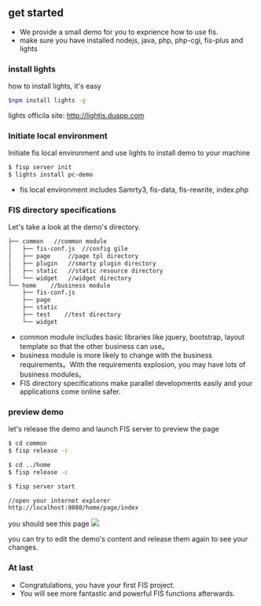 ## get started

* We provide a small demo for you to exprience how to use fis.
* make sure you have installed nodejs, java, php, php-cgi, fis-plus and lights

### install lights 

how to install lights, it's easy

```bash
$npm install lights -g
```

lights officila site: http://lightjs.duapp.com

### Initiate local environment

Initiate fis local environment and use lights to install demo to your machine

```bash
$ fisp server init
$ lights install pc-demo
```

*  fis local environment includes Samrty3, fis-data, fis-rewrite, index.php

### FIS directory specifications 

Let's take a look at the demo's directory.
```bash
├── common   //common module
│   ├── fis-conf.js  //config gile
│   ├── page     //page tpl directory
│   ├── plugin   //smarty plugin directory
│   ├── static   //static resource directory
│   └── widget   //widget directory
└── home    //business module
    ├── fis-conf.js
    ├── page
    ├── static
    ├── test    //test directory
    └── widget
```

* common module includes basic libraries like jquery, bootstrap, layout template so that the other business can use。
* business module is more likely to change with the business requirements。With the requirements explosion, you may have lots of business modules。
* FIS directory specifications make parallel developments easily and your applications come online safer.

### preview demo

let's release the demo and launch FIS server to preview the page

```bash
$ cd common
$ fisp release -c

$ cd ../home
$ fisp release -c

$ fisp server start

//open your internet explorer
http://localhost:8080/home/page/index
```

you should see this page
![](https://github.com/fex-team/fis-plus/master/doc/images/fis-demo.png)

you can try to edit the demo's content and release them again to see your changes.

### At last

* Congratulations, you have your first FIS project.
* You will see more fantastic and powerful FIS functions afterwards.

